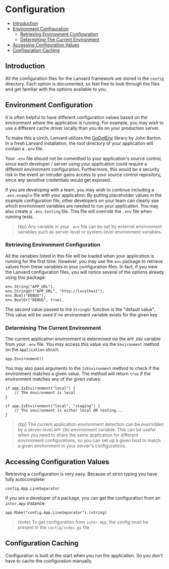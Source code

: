 # Configuration

- [Introduction](#introduction)
- [Environment Configuration](#environment-configuration)
    - [Retrieving Environment Configuration](#retrieving-environment-configuration)
    - [Determining The Current Environment](#determining-the-current-environment)
- [Accessing Configuration Values](#accessing-configuration-values)
- [Configuration Caching](#configuration-caching)

## Introduction

All the configuration files for the Lanvard framework are stored in the `config` directory. Each option is documented, so feel free to look through the files and get familiar with the options available to you.

## Environment Configuration

It is often helpful to have different configuration values based on the environment where the application is running. For example, you may wish to use a different cache driver locally than you do on your production server.

To make this a cinch, Lanvard utilizes the [GoDotEnv](https://github.com/joho/godotenv) library by John Barton. In a fresh Lanvard installation, the root directory of your application will contain a `.env` file.

Your `.env` file should not be committed to your application's source control, since each developer / server using your
application could require a different environment configuration. Furthermore, this would be a security risk in the event
an intruder gains access to your source control repository, since any sensitive credentials would get exposed.

If you are developing with a team, you may wish to continue including a `.env.example` file with your application. By
putting placeholder values in the example configuration file, other developers on your team can clearly see which
environment variables are needed to run your application. You may also create a `.env.testing` file. This file will
override the `.env` file when running tests.

> {tip} Any variable in your `.env` file can be set by external environment variables such as server-level or system-level environment variables.

### Retrieving Environment Configuration

All the variables listed in this file will be loaded when your application is running for the first time. However,
you may use the `env` package to retrieve values from these variables in your configuration files. In fact, if you view the Lanvard configuration files, you will notice several of the options already using this package:

    env.String("APP_URL"),
    env.StringOr("APP_URL", "http://localhost"),
    env.Bool("DEBUG"),
    env.BoolOr("DEBUG", true),

The second value passed to the `StringOr` function is the "default value". This value will be used if no environment
variable exists for the given key.

### Determining The Current Environment

The current application environment is determined via the `APP_ENV` variable from your `.env` file. You may access this value via the `Environment` method on the `Application` struct:

    app.Environment()

You may also pass arguments to the `IsEnvironment` method to check if the environment matches a given value. The method will return `true` if the environment matches any of the given values:

    if app.IsEnvironment("local") {
        // The environment is local
    }

    if app.IsEnvironment("local", "staging") {
        // The environment is either local OR testing...
    }

> {tip} The current application environment detection can be overridden by a server-level `APP_ENV` environment variable. This can be useful when you need to share the same application for different environment configurations, so you can set up a given host to match a given environment in your server's configurations.

## Accessing Configuration Values

Retrieving a configuration is very easy. Because of strict typing you have fully autocomplete:

    config.App.LineSeparator

If you are a developer of a package, you can get the configuration from an `inter.App` instance:

    app.Make("config.App.LineSeparator").(string)

> {note} To get configuration from `inter.App`, the config must be present in the `config/index.go` file

## Configuration Caching

Configuration is built at the start when you run the application. So you don't have to cache the configuration manually.